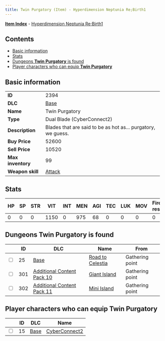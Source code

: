 ```yaml
---
title: Twin Purgatory (Item) - Hyperdimension Neptunia Re;Birth1
---
```


[**Item Index**](/neptunia/rb1/item/index.html) - [Hyperdimension Neptunia Re;Birth1](/neptunia/rb1)

## Contents

- [Basic information](#basic-information)
- [Stats](#stats)
- [Dungeons **Twin Purgatory** is found](#dungeons-twin-purgatory-is-found)
- [Player characters who can equip **Twin Purgatory**](#player-characters-who-can-equip-twin-purgatory)
## Basic information

|   |   |
| -- | -- |
| **ID** | 2394 |
| **DLC** | [Base](/neptunia/rb1/dlc/1-base.html) |
| **Name** | Twin Purgatory |
| **Type** | Dual Blade (CyberConnect2) |
| **Description** | Blades that are said to be as hot as... purgatory, we guess. |
| **Buy Price** | 52600 |
| **Sell Price** | 10520 |
| **Max inventory** | 99 |
| **Weapon skill** | [Attack](/neptunia/rb1/skill/1-2701-attack.html) |


## Stats

| HP | SP | STR | VIT | INT | MEN | AGI | TEC | LUK | MOV | Fire res. | Ice res. | Wind res. | Lightning res. |
| -- | -- | --- | --- | --- | --- | --- | --- | --- | --- | --------- | -------- | --------- | -------------- |
| 0 | 0 | 0 | 1150 | 0 | 975 | 68 | 0 | 0 | 0 | 0 | 0 | 0 | 0 |


## Dungeons **Twin Purgatory** is found

|    | ID | DLC | Name | From |
| -- | -- | --- | ---- | ---- |
| <input type="checkbox" id="rb1-dungeon-1-25" class="trackbox" /> | 25 | [Base](/neptunia/rb1/dlc/1-base.html) | [Road to Celestia](/neptunia/rb1/dungeon/1-25-road-to-celestia.html) | Gathering point |
| <input type="checkbox" id="rb1-dungeon-19-301" class="trackbox" /> | 301 | [Additional Content Pack 10](/neptunia/rb1/dlc/19-pack10.html) | [Giant Island](/neptunia/rb1/dungeon/19-301-giant-island.html) | Gathering point |
| <input type="checkbox" id="rb1-dungeon-20-302" class="trackbox" /> | 302 | [Additional Content Pack 11](/neptunia/rb1/dlc/20-pack11.html) | [Mini Island](/neptunia/rb1/dungeon/20-302-mini-island.html) | Gathering point |


## Player characters who can equip **Twin Purgatory**

|    | ID | DLC | Name |
| -- | -- | --- | ---- |
| <input type="checkbox" id="rb1-player-1-15" class="trackbox" /> | 15 | [Base](/neptunia/rb1/dlc/1-base.html) | [CyberConnect2](/neptunia/rb1/player/1-15-cyberconnect2.html) |
